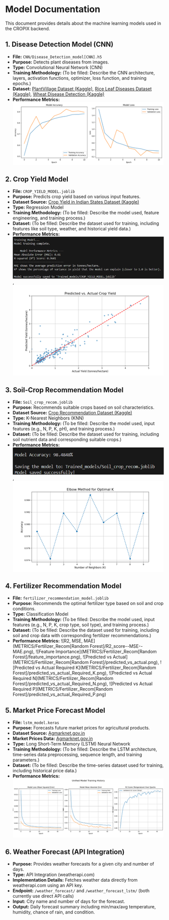 # Model Documentation

This document provides details about the machine learning models used in the CROPIX backend.

## 1. Disease Detection Model (CNN)
- **File:** `CNN/Disease_Detection_model[CNN].h5`
- **Purpose:** Detects plant diseases from images.
- **Type:** Convolutional Neural Network (CNN)
- **Training Methodology:** (To be filled: Describe the CNN architecture, layers, activation functions, optimizer, loss function, and training epochs.)
- **Dataset:** [PlantVillage Dataset (Kaggle)](https://www.kaggle.com/datasets/emmarex/plantdisease), [Rice Leaf Diseases Dataset (Kaggle)](https://www.kaggle.com/datasets/vbookshelf/rice-leaf-diseases), [Wheat Disease Detection (Kaggle)](https://www.kaggle.com/datasets/sinadunk23/behzad-safari-jalal)
- **Performance Metrics:** ![CNN Accuracy & Loss](METRICS/Disease_Detection[CNN]/CNN_accuracy_&_loss.png)

## 2. Crop Yield Model
- **File:** `CROP_YIELD_MODEL.joblib`
- **Purpose:** Predicts crop yield based on various input features.
- **Dataset Source:** [Crop Yield in Indian States Dataset (Kaggle)](https://www.kaggle.com/datasets/akshatgupta7/crop-yield-in-indian-states-dataset)
- **Type:** Regression Model
- **Training Methodology:** (To be filled: Describe the model used, feature engineering, and training process.)
- **Dataset:** (To be filled: Describe the dataset used for training, including features like soil type, weather, and historical yield data.)
- **Performance Metrics:** ![R2, MSE, MAE](METRICS/Crop_Yield[XGB]/R2--MSE--MAE[XGB].png), ![Predicted vs Actual](METRICS/Crop_Yield[XGB]/predicted_vs_actual.png)

## 3. Soil-Crop Recommendation Model
- **File:** `Soil_crop_recom.joblib`
- **Purpose:** Recommends suitable crops based on soil characteristics.
- **Dataset Source:** [Crop Recommendation Dataset (Kaggle)](https://www.kaggle.com/datasets/atharvaingle/crop-recommendation-dataset)
- **Type:** K-Nearest Neighbors (KNN)
- **Training Methodology:** (To be filled: Describe the model used, input features (e.g., N, P, K, pH), and training process.)
- **Dataset:** (To be filled: Describe the dataset used for training, including soil nutrient data and corresponding suitable crops.)
- **Performance Metrics:** ![Accuracy KNN](METRICS/Soil_Crop_Recom[KNN]/Accuracy_KNN.png), ![Elbow Method](METRICS/Soil_Crop_Recom[KNN]/Elbow_method.png)

## 4. Fertilizer Recommendation Model
- **File:** `fertilizer_recommendation_model.joblib`
- **Purpose:** Recommends the optimal fertilizer type based on soil and crop conditions.
- **Type:** Classification Model
- **Training Methodology:** (To be filled: Describe the model used, input features (e.g., N, P, K, crop type, soil type), and training process.)
- **Dataset:** (To be filled: Describe the dataset used for training, including soil and crop data with corresponding fertilizer recommendations.)
- **Performance Metrics:** ![R2, MSE, MAE](METRICS/Fertilizer_Recom\[Random Forest\]/R2_score--MSE--MAE.png), ![Feature Importance](METRICS/Fertilizer_Recom\[Random Forest\]/feature_importance.png), ![Predicted vs Actual](METRICS/Fertilizer_Recom\[Random Forest\]/predicted_vs_actual.png), ![Predicted vs Actual Required K](METRICS/Fertilizer_Recom\[Random Forest\]/predicted_vs_actual_Required_K.png), ![Predicted vs Actual Required N](METRICS/Fertilizer_Recom\[Random Forest\]/predicted_vs_actual_Required_N.png), ![Predicted vs Actual Required P](METRICS/Fertilizer_Recom\[Random Forest\]/predicted_vs_actual_Required_P.png)

## 5. Market Price Forecast Model
- **File:** `lstm_model.keras`
- **Purpose:** Forecasts future market prices for agricultural products.
- **Dataset Source:** [Agmarknet.gov.in](https://agmarknet.gov.in/PriceAndArrivals/CommodityDailyStateWise.aspx)
- **Market Prices Data:** [Agmarknet.gov.in](https://agmarknet.gov.in)
- **Type:** Long Short-Term Memory (LSTM) Neural Network
- **Training Methodology:** (To be filled: Describe the LSTM architecture, time-series data preprocessing, sequence length, and training parameters.)
- **Dataset:** (To be filled: Describe the time-series dataset used for training, including historical price data.)
- **Performance Metrics:** ![LSTM Metrics](METRICS/Market_Forecast[SARIMA]/MET_LSTM.png)
## 6. Weather Forecast (API Integration)
- **Purpose:** Provides weather forecasts for a given city and number of days.
- **Type:** API Integration (weatherapi.com)
- **Implementation Details:** Fetches weather data directly from weatherapi.com using an API key.
- **Endpoint:** `/weather_forecast/` and `/weather_forecast_lstm/` (both currently use direct API calls)
- **Input:** City name and number of days for the forecast.
- **Output:** Daily forecast summary including min/max/avg temperature, humidity, chance of rain, and condition.
